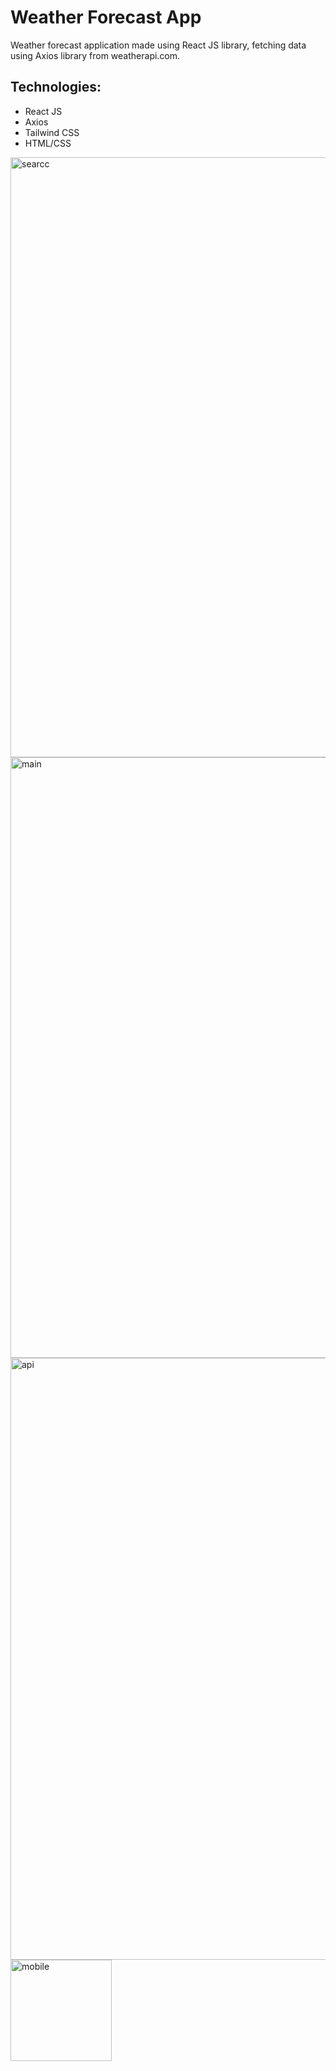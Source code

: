 # Weather Forecast App
Weather forecast application made using React JS library, fetching data using Axios library from weatherapi.com.
## Technologies:
- React JS
- Axios
- Tailwind CSS
- HTML/CSS
<img width="960" alt="searcc" src="https://github.com/kmilosia/Weather-App-React-Tailwind/assets/122121974/7d4f4094-5771-437b-8d3a-f63f4af49a26">
<img width="961" alt="main" src="https://github.com/kmilosia/Weather-App-React-Tailwind/assets/122121974/e1fa2e02-2840-48d1-9abe-d36118df01d0">
<img width="963" alt="api" src="https://github.com/kmilosia/Weather-App-React-Tailwind/assets/122121974/45d66d12-f405-4ff8-843c-c0e65ae1ae0f">
<img width="162" alt="mobile" src="https://github.com/kmilosia/Weather-App-React-Tailwind/assets/122121974/7d205856-83ef-4408-bffd-d6f711d218a9">






